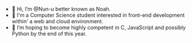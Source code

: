 - 👋 Hi, I’m @Nun-u better known as Noah.
- 👀 I'm a Computer Science student interested in front-end development within' a web and cloud environment.
- 🌱 I’m hoping to become highly competent in C, JavaScript and possibly Python by the end of this year.
